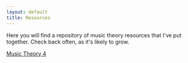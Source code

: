 ```yaml
---
layout: default
title: Resources
---
```

Here you will find a repository of music theory resources that I've put together. Check back often, as it's likely to grow. 

[Music Theory 4](/mtc241resources.html)